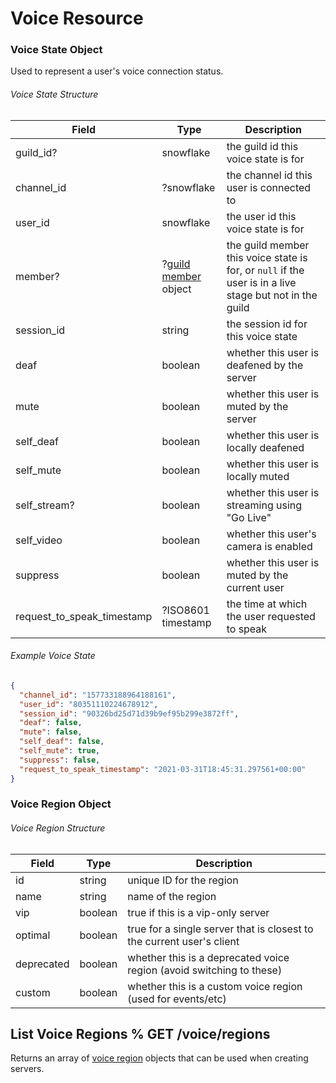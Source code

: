 # Voice Resource

### Voice State Object

Used to represent a user's voice connection status.

###### Voice State Structure

| Field                      | Type                                                              | Description                                                                                              |
| -------------------------- | ----------------------------------------------------------------- | ------------------------------------------------------------------------------------------------ |
| guild_id?                  | snowflake                                                         | the guild id this voice state is for                                                                    |
| channel_id                 | ?snowflake                                                        | the channel id this user is connected to                                                                |
| user_id                    | snowflake                                                         | the user id this voice state is for                                                                      |
| member?                    | ?[guild member](#DOCS_RESOURCES_GUILD/guild-member-object) object | the guild member this voice state is for, or `null` if the user is in a live stage but not in the guild |
| session_id                 | string                                                            | the session id for this voice state                                                                      |
| deaf                       | boolean                                                           | whether this user is deafened by the server                                                              |
| mute                       | boolean                                                           | whether this user is muted by the server                                                                |
| self_deaf                  | boolean                                                           | whether this user is locally deafened                                                                    |
| self_mute                  | boolean                                                           | whether this user is locally muted                                                                      |
| self_stream?               | boolean                                                           | whether this user is streaming using "Go Live"                                                          |
| self_video                 | boolean                                                           | whether this user's camera is enabled                                                                    |
| suppress                   | boolean                                                           | whether this user is muted by the current user                                                          |
| request_to_speak_timestamp | ?ISO8601 timestamp                                                | the time at which the user requested to speak                                                            |

###### Example Voice State

```json
{
  "channel_id": "157733188964188161",
  "user_id": "80351110224678912",
  "session_id": "90326bd25d71d39b9ef95b299e3872ff",
  "deaf": false,
  "mute": false,
  "self_deaf": false,
  "self_mute": true,
  "suppress": false,
  "request_to_speak_timestamp": "2021-03-31T18:45:31.297561+00:00"
}
```

### Voice Region Object

###### Voice Region Structure

| Field      | Type    | Description                                                           |
| ---------- | ------- | --------------------------------------------------------------------- |
| id         | string  | unique ID for the region                                              |
| name       | string  | name of the region                                                    |
| vip        | boolean | true if this is a vip-only server                                     |
| optimal    | boolean | true for a single server that is closest to the current user's client |
| deprecated | boolean | whether this is a deprecated voice region (avoid switching to these)  |
| custom     | boolean | whether this is a custom voice region (used for events/etc)           |

## List Voice Regions % GET /voice/regions

Returns an array of [voice region](#DOCS_RESOURCES_VOICE/voice-region-object) objects that can be used when creating servers.
